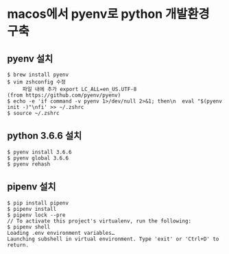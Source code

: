 # macos에서 pyenv로 python 개발환경 구축

## pyenv 설치

```
$ brew install pyenv
$ vim zshconfig 수정
	 파일 내에 추가 export LC_ALL=en_US.UTF-8
(from https://github.com/pyenv/pyenv)
$ echo -e 'if command -v pyenv 1>/dev/null 2>&1; then\n  eval "$(pyenv init -)"\nfi' >> ~/.zshrc
$ source ~/.zshrc
```

## python 3.6.6 설치

```
$ pyenv install 3.6.6
$ pyenv global 3.6.6
$ pyenv rehash
```

## pipenv 설치

```
$ pip install pipenv
$ pipenv install
$ pipenv lock --pre
// To activate this project's virtualenv, run the following:
$ pipenv shell 
Loading .env environment variables…
Launching subshell in virtual environment. Type 'exit' or 'Ctrl+D' to return.
```
